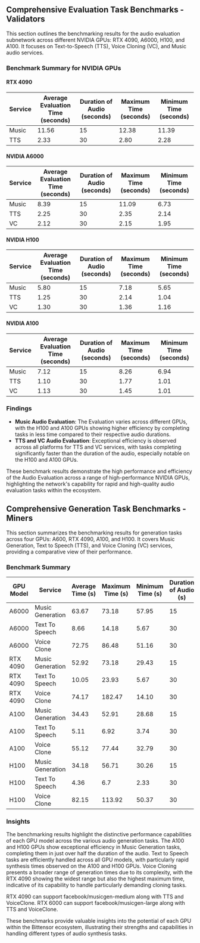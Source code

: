 
## Comprehensive Evaluation Task Benchmarks - Validators 

This section outlines the benchmarking results for the audio evaluation subnetwork across different NVIDIA GPUs: RTX 4090, A6000, H100, and A100. It focuses on Text-to-Speech (TTS), Voice Cloning (VC), and Music audio services.

### Benchmark Summary for NVIDIA GPUs

#### RTX 4090
| Service | Average Evaluation Time (seconds) | Duration of Audio (seconds) | Maximum Time (seconds) | Minimum Time (seconds) |
|---------|------------------------|-----------------------------|------------------------|------------------------|
| Music   | 11.56                  | 15                          | 12.38                  | 11.39                  |
| TTS     | 2.33                   | 30                          | 2.80                   | 2.28                   |

#### NVIDIA A6000
| Service | Average Evaluation Time (seconds) | Duration of Audio (seconds) | Maximum Time (seconds) | Minimum Time (seconds) |
|---------|------------------------|-----------------------------|------------------------|------------------------|
| Music   | 8.39                  | 15                          | 11.09                  | 6.73                  |
| TTS     | 2.25                   | 30                          | 2.35                   | 2.14                   |
| VC      | 2.12                   | 30                          | 2.15                   | 1.95                   |

#### NVIDIA H100
| Service | Average Evaluation Time (seconds) | Duration of Audio (seconds) | Maximum Time (seconds) | Minimum Time (seconds) |
|---------|------------------------|-----------------------------|------------------------|------------------------|
| Music   | 5.80                   | 15                          | 7.18                   | 5.65                   |
| TTS     | 1.25                   | 30                          | 2.14                   | 1.04                   |
| VC      | 1.30                   | 30                          | 1.36                   | 1.16                   |

#### NVIDIA A100
| Service | Average Evaluation Time (seconds) | Duration of Audio (seconds) | Maximum Time (seconds) | Minimum Time (seconds) |
|---------|------------------------|-----------------------------|------------------------|------------------------|
| Music   | 7.12                   | 15                          | 8.26                   | 6.94                   |
| TTS     | 1.10                   | 30                          | 1.77                   | 1.01                   |
| VC      | 1.13                   | 30                          | 1.45                   | 1.01                   |

### Findings

- **Music Audio Evaluation**: The Evaluation varies across different GPUs, with the H100 and A100 GPUs showing higher efficiency by completing tasks in less time compared to their respective audio durations.
- **TTS and VC Audio Evaluation**: Exceptional efficiency is observed across all platforms for TTS and VC services, with tasks completing significantly faster than the duration of the audio, especially notable on the H100 and A100 GPUs.

These benchmark results demonstrate the high performance and efficiency of the Audio Evaluation across a range of high-performance NVIDIA GPUs, highlighting the network's capability for rapid and high-quality audio evaluation tasks within the ecosystem.


## Comprehensive Generation Task Benchmarks - Miners

This section summarizes the benchmarking results for generation tasks across four GPUs: A600, RTX 4090, A100, and H100. It covers Music Generation, Text to Speech (TTS), and Voice Cloning (VC) services, providing a comparative view of their performance.

### Benchmark Summary

| GPU Model | Service         | Average Time (s) | Maximum Time (s) | Minimum Time (s) | Duration of Audio (s) |
|-----------|-----------------|------------------|------------------|------------------|-----------------------|
| A6000      | Music Generation | 63.67            | 73.18            | 57.95            | 15                    |
| A6000      | Text To Speech   | 8.66             | 14.18            | 5.67             | 30                    |
| A6000      | Voice Clone      | 72.75            | 86.48            | 51.16            | 30                    |
| RTX 4090  | Music Generation | 52.92            | 73.18            | 29.43            | 15                    |
| RTX 4090  | Text To Speech   | 10.05            | 23.93            | 5.67             | 30                    |
| RTX 4090  | Voice Clone      | 74.17            | 182.47           | 14.10            | 30                    |
| A100      | Music Generation | 34.43            | 52.91            | 28.68            | 15                    |
| A100      | Text To Speech   | 5.11             | 6.92             | 3.74             | 30                    |
| A100      | Voice Clone      | 55.12            | 77.44            | 32.79            | 30                    |
| H100      | Music Generation | 34.18            | 56.71            | 30.26            | 15                    |
| H100      | Text To Speech   | 4.36             | 6.7              | 2.33             | 30                    |
| H100      | Voice Clone      | 82.15            | 113.92           | 50.37            | 30                    |

### Insights

The benchmarking results highlight the distinctive performance capabilities of each GPU model across the various audio generation tasks. The A100 and H100 GPUs show exceptional efficiency in Music Generation tasks, completing them in just over half the duration of the audio. Text to Speech tasks are efficiently handled across all GPU models, with particularly rapid synthesis times observed on the A100 and H100 GPUs. Voice Cloning presents a broader range of generation times due to its complexity, with the RTX 4090 showing the widest range but also the highest maximum time, indicative of its capability to handle particularly demanding cloning tasks.

RTX 4090 can support facebook/musicgen-medium along with TTS and VoiceClone. RTX 6000 can support facebook/musicgen-large along with TTS and VoiceClone.

These benchmarks provide valuable insights into the potential of each GPU within the Bittensor ecosystem, illustrating their strengths and capabilities in handling different types of audio synthesis tasks.
